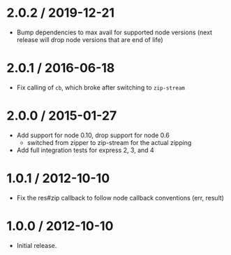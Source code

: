 2.0.2 / 2019-12-21
==================

  * Bump dependencies to max avail for supported node versions (next release will drop node versions that are end of life)

2.0.1 / 2016-06-18
==================

  * Fix calling of `cb`, which broke after switching to `zip-stream`

2.0.0 / 2015-01-27
==================

  * Add support for node 0.10, drop support for node 0.6
    - switched from zipper to zip-stream for the actual zipping
  * Add full integration tests for express 2, 3, and 4

1.0.1 / 2012-10-10
==================

  * Fix the res#zip callback to follow node callback conventions (err, result)

1.0.0 / 2012-10-10
==================

  * Initial release.
